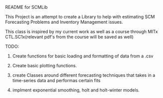 README for SCMLib

This Project is an attempt to create a Library to help with estimating SCM Forecasting Problems and Inventory Management issues.

This class is inspired by my current work as well as a course through MITx CTL.SC1x(relevant pdf's from the course will be saved as well)


TODO:

1. Create functions for basic loading and formatting of data from a .csv

2. Create basic plotting functions.

3. create Classes around different forecasting techniques that takes in a time-series data and performas certain fits

4. implment exponential smoothing, holt and holt-winter models.

